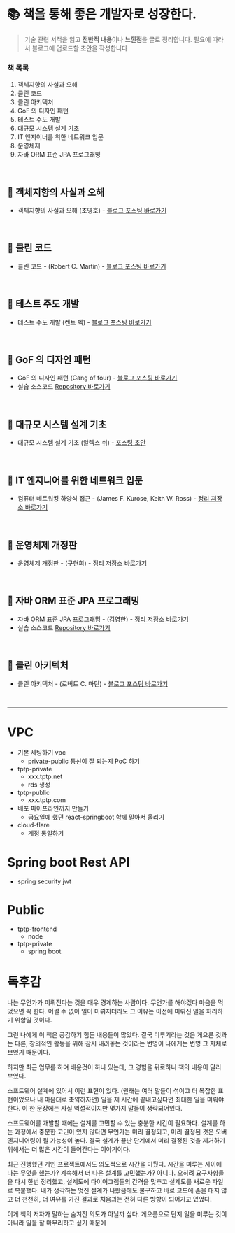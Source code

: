 # 📚 책을 통해 좋은 개발자로 성장한다.

> 기술 관련 서적을 읽고 **전반적 내용**이나 **느낀점**을 글로 정리합니다. 필요에 따라서 블로그에 업로드할 초안을 작성합니다

### 책 목록

1. 객체지향의 사실과 오해
2. 클린 코드
3. 클린 아키텍처
4. GoF 의 디자인 패턴
5. 테스트 주도 개발
6. 대규모 시스템 설계 기초
7. IT 엔지이너를 위한 네트워크 입문
8. 운영체제
9. 자바 ORM 표준 JPA 프로그래밍

<br />

## 📌 객체지향의 사실과 오해

- 객체지향의 사실과 오해 (조영호) - [블로그 포스팅 바로가기](https://wonit.tistory.com/category/📗%20개발자%20책%20읽기/-%20객체지향의%20사실과%20오해)

<br />

## 📌 클린 코드

- 클린 코드 - (Robert C. Martin) - [블로그 포스팅 바로가기](https://wonit.tistory.com/category/📗%20개발자%20책%20읽기/-%20클린%20코드)

<br />

## 📌 테스트 주도 개발

- 테스트 주도 개발 (켄트 벡) - [블로그 포스팅 바로가기](https://wonit.tistory.com/category/📗%20개발자%20책%20읽기/-%20테스트%20주도%20개발)

<br />

## 📌 GoF 의 디자인 패턴

- GoF 의 디자인 패턴 (Gang of four) - [블로그 포스팅 바로가기](https://wonit.tistory.com/category/📗%20개발자%20책%20읽기/-%20GoF%20의%20디자인%20패턴)
- 실습 소스코드 [Repository 바로가기](https://github.com/dhslrl321/gof-design-pattern)

<br />

## 📌 대규모 시스템 설계 기초

- 대규모 시스템 설계 기초 (알렉스 쉬) - [포스팅 초안](https://github.com/dhslrl321/Tech-Book/tree/master/대규모%20시스템%20설계%20기초)

<br />

## 📌 IT 엔지니어를 위한 네트워크 입문

- 컴퓨터 네트워킹 하양식 접근 - (James F. Kurose, Keith W. Ross) - [정리 저장소 바로가기](https://github.com/dhslrl321/Tech-Book/tree/master/IT%20엔지니어를%20위한%20네트워크%20입문)

<br />

## 📌 운영체제 개정판

- 운영체제 개정판 - (구현회) - [정리 저장소 바로가기](https://github.com/dhslrl321/Tech-Book/tree/master/운영체제)

<br />

## 📌 자바 ORM 표준 JPA 프로그래밍

- 자바 ORM 표준 JPA 프로그래밍 - (김영한) - [정리 저장소 바로가기](#)
- 실습 소스코드 [Repository 바로가기](https://github.com/my-research/java-persist-api)

<br />

## 📌 클린 아키텍처

- 클린 아키텍처 - (로버트 C. 마틴) - [블로그 포스팅 바로가기](#)

<br />

---

# VPC

- 기본 세팅하기 vpc
  - private-public 통신이 잘 되는지 PoC 하기
- tptp-private
  - xxx.tptp.net
  - rds 생성
- tptp-public
  - xxx.tptp.com
- 배포 파이프라인까지 만들기
  - 금요일에 했던 react-springboot 함께 말아서 올리기
- cloud-flare
  - 계정 통일하기

# Spring boot Rest API

- spring security jwt

# Public

- tptp-frontend
  - node
- tptp-private
  - spring boot

# 독후감

나는 무언가가 미뤄진다는 것을 매우 경계하는 사람이다.
무언가를 해야겠다 마음을 먹었으면 꼭 한다.
어쩔 수 없이 일이 미뤄지더라도 그 이유는 이전에 미뤄진 일을 처리하기 위함일 것이다.

그런 나에게 이 책은 공감하기 힘든 내용들이 많았다.
결국 미루기라는 것은 게으른 것과는 다른, 창의적인 활동을 위해 잠시 내려놓는 것이라는 변명이 나에게는 변명 그 자체로 보였기 때문이다.

하지만 최근 업무를 하며 배운것이 하나 있는데, 그 경험을 뒤로하니 책의 내용이 달리 보였다.

소프트웨어 설계에 있어서 이런 표현이 있다. (원래는 여러 말들이 섞이고 더 복잡한 표현이었으나 내 마음대로 축약하자면)
일을 제 시간에 끝내고싶다면 최대한 일을 미뤄야 한다.
이 한 문장에는 사실 역설적이지만 몇가지 말들이 생략되어있다.

소프트웨어를 개발할 때에는 설계를 고민할 수 있는 충분한 시간이 필요하다.
설계를 하는 과정에서 충분한 고민이 있지 않다면 무언가는 미리 결정되고, 미리 결정된 것은 오버 엔지니어링이 될 가능성이 높다.
결국 설계가 끝난 단계에서 미리 결정된 것을 제거하기 위해서는 더 많은 시간이 들어간다는 이야기이다.

최근 진행했던 개인 프로젝트에서도 의도적으로 시간을 미뤘다.
시간을 미루는 사이에 나는 무엇을 했는가? 계속해서 더 나은 설계를 고민했는가? 아니다.
오히려 요구사항들을 다시 한번 정리했고, 설계도에 다이어그램들의 간격을 맞추고 설계도를 새로운 파일로 복붙했다.
내가 생각하는 멋진 설계가 나왔음에도 불구하고 바로 코드에 손을 대지 않고 더 천천히, 더 여유를 가진 결과로 처음과는 전혀 다른 방향이 되어가고 있었다.

이게 책의 저자가 말하는 숨겨진 의도가 아닐까 싶다.
게으름으로 단지 일을 미루는 것이 아니라 일을 잘 마무리하고 싶기 때문에
